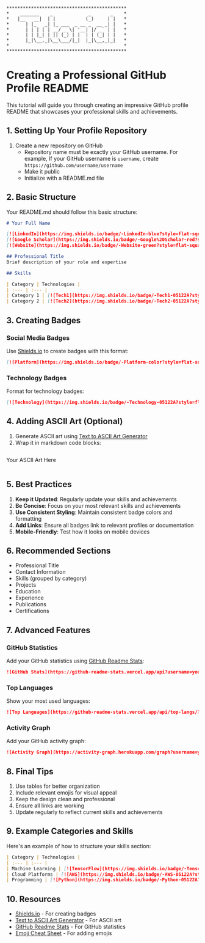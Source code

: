 ```
********************************************
*    _______    _             _       _    *
*   |__   __|  | |           (_)     | |   *
*      | |_   _| |_ ___  _ __ _  __ _| |   *
*      | | | | | __/ _ \| '__| |/ _` | |   *
*      | | |_| | || (_) | |  | | (_| | |   *
*      |_|\__,_|\__\___/|_|  |_|\__,_|_|   *
*                                          *
********************************************
```

# Creating a Professional GitHub Profile README

This tutorial will guide you through creating an impressive GitHub profile README that showcases your professional skills and achievements.

## 1. Setting Up Your Profile Repository

1. Create a new repository on GitHub
   - Repository name must be exactly your GitHub username. For example, If your GitHub username is `username`, create `https://github.com/username/username`
   - Make it public
   - Initialize with a README.md file

## 2. Basic Structure

Your README.md should follow this basic structure:

```markdown
# Your Full Name

[![LinkedIn](https://img.shields.io/badge/-LinkedIn-blue?style=flat-square&logo=Linkedin&logoColor=white)](your-linkedin-url)
[![Google Scholar](https://img.shields.io/badge/-Google%20Scholar-red?style=flat-square&logo=Google%20Scholar&logoColor=white)](your-scholar-url)
[![Website](https://img.shields.io/badge/-Website-green?style=flat-square&logo=Website&logoColor=white)](your-website-url)

## Professional Title
Brief description of your role and expertise

## Skills

| Category | Technologies |
| :--- | :--- |
| Category 1 | [![Tech1](https://img.shields.io/badge/-Tech1-05122A?style=flat-square&logo=tech1&color=353535)](url) |
| Category 2 | [![Tech2](https://img.shields.io/badge/-Tech2-05122A?style=flat-square&logo=tech2&color=353535)](url) |
```

## 3. Creating Badges

### Social Media Badges

Use [Shields.io](https://shields.io/) to create badges with this format:

```markdown
[![Platform](https://img.shields.io/badge/-Platform-color?style=flat-square&logo=Platform&logoColor=white)](url)
```

### Technology Badges

Format for technology badges:

```markdown
[![Technology](https://img.shields.io/badge/-Technology-05122A?style=flat-square&logo=Technology&color=353535)](url)
```

## 4. Adding ASCII Art (Optional)

1. Generate ASCII art using [Text to ASCII Art Generator](https://patorjk.com/software/taag/)
2. Wrap it in markdown code blocks:

```markdown

```

Your ASCII Art Here

```

```

## 5. Best Practices

1. **Keep it Updated**: Regularly update your skills and achievements
2. **Be Concise**: Focus on your most relevant skills and achievements
3. **Use Consistent Styling**: Maintain consistent badge colors and formatting
4. **Add Links**: Ensure all badges link to relevant profiles or documentation
5. **Mobile-Friendly**: Test how it looks on mobile devices

## 6. Recommended Sections

- Professional Title
- Contact Information
- Skills (grouped by category)
- Projects
- Education
- Experience
- Publications
- Certifications

## 7. Advanced Features

### GitHub Statistics

Add your GitHub statistics using [GitHub Readme Stats](https://github.com/anuraghazra/github-readme-stats):

```markdown
![GitHub Stats](https://github-readme-stats.vercel.app/api?username=yourusername&show_icons=true)
```

### Top Languages

Show your most used languages:

```markdown
![Top Languages](https://github-readme-stats.vercel.app/api/top-langs/?username=yourusername)
```

### Activity Graph

Add your GitHub activity graph:

```markdown
![Activity Graph](https://activity-graph.herokuapp.com/graph?username=yourusername)
```

## 8. Final Tips

1. Use tables for better organization
2. Include relevant emojis for visual appeal
3. Keep the design clean and professional
4. Ensure all links are working
5. Update regularly to reflect current skills and achievements

## 9. Example Categories and Skills

Here's an example of how to structure your skills section:

```markdown
| Category | Technologies |
| :--- | :--- |
| Machine Learning | [![TensorFlow](https://img.shields.io/badge/-TensorFlow-05122A?style=flat-square&logo=TensorFlow&color=353535)](https://www.tensorflow.org/) |
| Cloud Platforms | [![AWS](https://img.shields.io/badge/-AWS-05122A?style=flat-square&logo=Amazon-AWS&color=353535)](https://aws.amazon.com/) |
| Programming | [![Python](https://img.shields.io/badge/-Python-05122A?style=flat-square&logo=Python&color=353535)](https://www.python.org/) |
```

## 10. Resources

- [Shields.io](https://shields.io/) - For creating badges
- [Text to ASCII Art Generator](https://patorjk.com/software/taag/) - For ASCII art
- [GitHub Readme Stats](https://github.com/anuraghazra/github-readme-stats) - For GitHub statistics
- [Emoji Cheat Sheet](https://github.com/ikatyang/emoji-cheat-sheet) - For adding emojis
